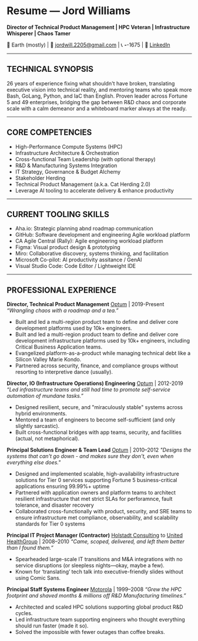 # Resume — Jord Williams

**Director of Technical Product Management | HPC Veteran | Infrastructure Whisperer | Chaos Tamer**

📍 Earth (mostly) | 📧 jordwill.2205@gmail.com | 📞 ***-***-1675 | 🔗 [LinkedIn](https://www.linkedin.com/in/jordanna-williams-011579aa/)  

---

## TECHNICAL SYNOPSIS
26 years of experience fixing what shouldn't have broken, translating executive vision into technical reality, and mentoring teams who speak more Bash, GoLang, Python, and IaC  than English. Proven leader across Fortune 5 and 49 enterprises, bridging the gap between R&D chaos and corporate scale with a calm demeanor and a whiteboard marker always at the ready.

---

## CORE COMPETENCIES
- High-Performance Compute Systems (HPC)
- Infrastructure Architecture & Orchestration
- Cross-functional Team Leadership (with optional therapy)
- R&D & Manufacturing Systems Integration
- IT Strategy, Governance & Budget Alchemy
- Stakeholder Herding
- Technical Product Management (a.k.a. Cat Herding 2.0)
- Leverage AI tooling to accelerate delivery & enhance productivity

---

## CURRENT TOOLING SKILLS
- Aha.io: Strategic planning abnd roadmap communication
- GitHub: Software development and engineering Agile workload platform
- CA Agile Central (Rally): Agile engineering workload platform
- Figma: Visual product design & prototyping 
- Miro: Collaborative discovery, systems thinking, and facilitation
- Microsoft Co-pilot: AI productivity assitance / GenAI
- Visual Studio Code: Code Editor / Lightweight IDE

---
## PROFESSIONAL EXPERIENCE
**Director, Technical Product Management**
[Optum](https://www.optum.com/en/about-us.html) | 2019-Present
   *“Wrangling chaos with a roadmap and a tea.”*
- Built and led a multi-region product team to define and deliver core development platforms used by 10k+ engineers.
- Built and led a multi-region product team to define and deliver core development infrastructure platforms used by 10k+ engineers, including Critical Business Application teams.
- Evangelized platform-as-a-product while managing technical debt like a Silicon Valley Marie Kondo.
- Partnered across security, finance, and compliance groups without resorting to interpretive dance (usually).

**Director, IO (Infrastructure Operations) Engineering**
[Optum](https://www.optum.com/en/about-us.html) | 2012-2019
   *“Led infrastructure teams and still had time to promote self-service automation of mundane tasks.”*
- Designed resilient, secure, and "miraculously stable" systems across hybrid environments.
- Mentored a team of engineers to become self-sufficient (and only slightly sarcastic).
- Built cross-functional bridges with app teams, security, and facilities (actual, not metaphorical).

**Principal Solutions Engineer & Team Lead**
[Optum](https://www.optum.com/en/about-us.html)  | 2010–2012
   *"Designs the systems that can't go down - and makes sure they don't, even when everything else does."*
- Designed and implemented scalable, high-availability infrastructure solutions for Tier 0 services supporting Fortune 5 business-critical applications ensuring 99.99%+ uptime
- Partnered with application owners and platform teams to architect resilient infrastructure that met strict SLAs for perforamnce, fault tolerance, and disaster recovery
- Collaborated cross-functionally with product, security, and SRE teams to ensure infrastructure met compliance, observability, and scalability standards for Tier 0 systems

**Principal IT Project Manager (Contractor)**
[Holstadt Consulting](https://www.hollstadt.com/) to [United HealthGroup](https://www.unitedhealthgroup.com/) | 2008–2010
   *“Came, scoped, delivered, and left them better than I found them.”*
- Spearheaded large-scale IT transitions and M&A integrations with no service disruptions (or sleepless nights—okay, maybe a few).
- Known for ‘translating’ tech talk into executive-friendly slides without using Comic Sans.

**Principal Staff Systems Engineer**
[Motorola](https://www.motorola.com/) | 1999–2008
   *“Grew the HPC footprint and shaved months & millions off R&D Manufacturing timelines.”*
- Architected and scaled HPC solutions supporting global product R&D cycles.
- Led infrastructure team supporting engineers who thought everything should run faster (made it so).
- Solved the impossible with fewer outages than coffee breaks.
 
